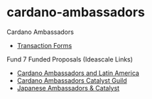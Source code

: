 # cardano-ambassadors
Cardano Ambassadors

 - [Transaction Forms](https://github.com/treasuryguild/cardano-ambassadors/issues/new/choose)

Fund 7 Funded Proposals (Ideascale Links)

 - [Cardano Ambassadors and Latin America](https://cardano.ideascale.com/c/idea/380977)
 - [Cardano Ambassadors Catalyst Guild](https://cardano.ideascale.com/c/idea/380976)
 - [Japanese Ambassadors & Catalyst](https://cardano.ideascale.com/c/idea/382730)

